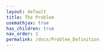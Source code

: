```yaml
---
layout: default
title: The Problem
usemathjax: true
has_children: true
nav_order: 1
permalink: /docs/Problem_Definition
---
```


<!-- TODO: Correct citations, streamline description of the problem -->


